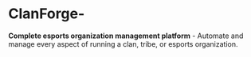 # ClanForge-
**Complete esports organization management platform** - Automate and manage every aspect of running a clan, tribe, or esports organization.
